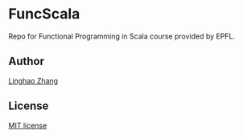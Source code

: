 # FuncScala
Repo for Functional Programming in Scala course provided by EPFL.

## Author
[Linghao Zhang](https://github.com/dnc1994)

## License
[MIT license](https://github.com/dnc1994/FuncScala/blob/master/LICENSE)
